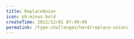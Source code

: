 ```yaml
---
title: ReplaceUnion
icon: ph:minus-bold
createTime: 2022/12/01 07:49:49
permalink: /type-challenges/hard/replace-union/
---
```

